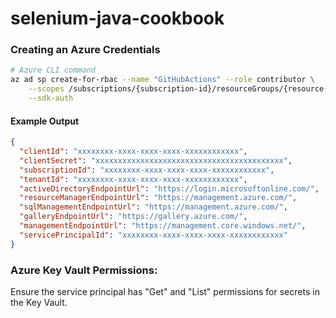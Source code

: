 # selenium-java-cookbook

### Creating an Azure Credentials
```bash
# Azure CLI command
az ad sp create-for-rbac --name "GitHubActions" --role contributor \
    --scopes /subscriptions/{subscription-id}/resourceGroups/{resource-group} \
    --sdk-auth
```
#### Example Output
```json
{
  "clientId": "xxxxxxxx-xxxx-xxxx-xxxx-xxxxxxxxxxxx",
  "clientSecret": "xxxxxxxxxxxxxxxxxxxxxxxxxxxxxxxxxxxxxxxxxx",
  "subscriptionId": "xxxxxxxx-xxxx-xxxx-xxxx-xxxxxxxxxxxx",
  "tenantId": "xxxxxxxx-xxxx-xxxx-xxxx-xxxxxxxxxxxx",
  "activeDirectoryEndpointUrl": "https://login.microsoftonline.com/",
  "resourceManagerEndpointUrl": "https://management.azure.com/",
  "sqlManagementEndpointUrl": "https://management.azure.com/",
  "galleryEndpointUrl": "https://gallery.azure.com/",
  "managementEndpointUrl": "https://management.core.windows.net/",
  "servicePrincipalId": "xxxxxxxx-xxxx-xxxx-xxxx-xxxxxxxxxxxx"
}
```

### Azure Key Vault Permissions:
Ensure the service principal has "Get" and "List" permissions for secrets in the Key Vault.